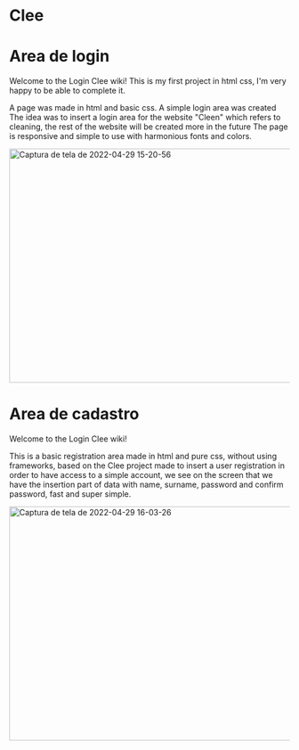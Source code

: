 # Clee
<h1>Area de login </h1>
Welcome to the Login Clee wiki!
This is my first project in html css, I'm very happy to be able to complete it.

A page was made in html and basic css. A simple login area was created The idea was to insert a login area for the website "Cleen" which refers to cleaning, the rest of the website will be created more in the future The page is responsive and simple to use with harmonious fonts and colors.


<a data-flickr-embed="true" href="https://www.flickr.com/photos/195409179@N06/52038876315/in/dateposted-public/" title="Captura de tela de 2022-04-29 15-20-56"><img src="https://live.staticflickr.com/65535/52038876315_57d9d39104_h.jpg" width="1340" height="420" alt="Captura de tela de 2022-04-29 15-20-56"></a>

<h1> Area de cadastro </h1>
Welcome to the Login Clee wiki!

This is a basic registration area made in html and pure css, without using frameworks, based on the Clee project made to insert a user registration in order to have access to a simple account, we see on the screen that we have the insertion part of data with name, surname, password and confirm password, fast and super simple.

<a data-flickr-embed="true" href="https://www.flickr.com/photos/195409179@N06/52038441176/in/dateposted-public/" title="Captura de tela de 2022-04-29 16-03-26"><img src="https://live.staticflickr.com/65535/52038441176_c65dfe2aaa_h.jpg" width="1340" height="420" alt="Captura de tela de 2022-04-29 16-03-26"></a>
